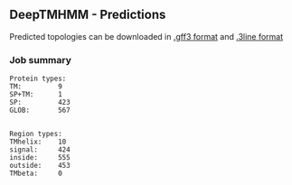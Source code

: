 ## DeepTMHMM - Predictions
Predicted topologies can be downloaded in [.gff3 format](TMRs.gff3) and [.3line format](predicted_topologies.3line)
### Job summary
```
Protein types:
TM:			9
SP+TM:		1
SP:			423
GLOB:		567


Region types:
TMhelix:	10
signal:		424
inside:		555
outside:	453
TMbeta:		0
```
